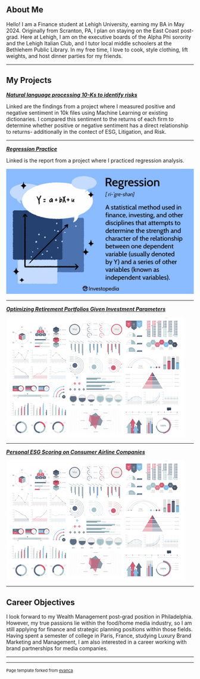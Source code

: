 ## About Me

Hello! I am a Finance student at Lehigh University, earning my BA in May 2024. Originally from Scranton, PA, I plan on staying on the East Coast post-grad. Here at Lehigh, I am on the executive boards of the Alpha Phi sorority and the Lehigh Italian Club, and I tutor local middle schoolers at the Bethlehem Public Library. In my free time, I love to cook, style clothing, lift weights, and host dinner parties for my friends. 

<!-- Upload your own photo and change the path -->

---

## My Projects

<!-- You can link to other websites, PDFs in this repo, and other pages in this repo -->

_**[Natural language processing 10-Ks to identify risks](Report.md)**_

Linked are the findings from a project where I measured positive and negative sentiment in 10k files using Machine Learning or existing dictionaries. I compared this sentiment to the returns of each firm to determine whether positive or negative sentiment has a direct relationship to returns- additionally in the contect of ESG, Litigation, and Risk. 


---

_**[Regression Practice](Report.md)**_

Linked is the report from a project where I practiced regression analysis.

<img src="images/regression_image.jpeg?raw=true"/>

---

_**[Optimizing Retirement Portfolios Given Investment Parameters](https://older-smarter-richer.streamlit.app/)**_

<img src="images/dummy_thumbnail.jpg?raw=true"/>

---

_**[Personal ESG Scoring on Consumer Airline Companies](path/to/ESG/presentation.pptx)**_

<img src="images/dummy_thumbnail.jpg?raw=true"/>

---

## Career Objectives

I look forward to my Wealth Management post-grad position in Philadelphia. However, my true passions lie within the food/home media industry, so I am still applying for finance and strategic planning positions within those fields. Having spent a semester of college in Paris, France, studying Luxury Brand Marketing and Management, I am also interested in a career working with brand partnerships for media companies. 

---

---
<p style="font-size:11px">Page template forked from <a href="https://github.com/evanca/quick-portfolio">evanca</a></p>
<!-- Remove above link if you don't want to attibute -->
